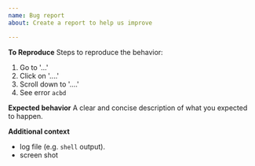 ```yaml
---
name: Bug report
about: Create a report to help us improve

---
```


**To Reproduce**
Steps to reproduce the behavior:
1. Go to '...'
2. Click on '....'
3. Scroll down to '....'
4. See error ```acbd```

**Expected behavior**
A clear and concise description of what you expected to happen.

**Additional context**
 - log file (e.g. ```shell``` output).
 - screen shot
